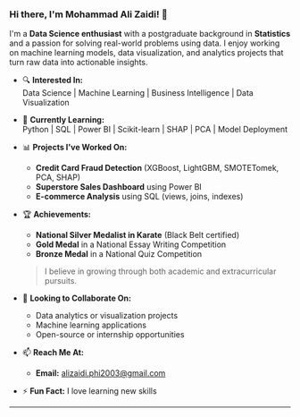 ### Hi there, I'm Mohammad Ali Zaidi! 👋

I'm a **Data Science enthusiast** with a postgraduate background in **Statistics** and a passion for solving real-world problems using data. I enjoy working on machine learning models, data visualization, and analytics projects that turn raw data into actionable insights.


- 🔍 **Interested In:**  
  Data Science | Machine Learning | Business Intelligence | Data Visualization  

- 🌱 **Currently Learning:**  
  Python | SQL | Power BI | Scikit-learn | SHAP | PCA | Model Deployment  

- 📊 **Projects I've Worked On:**  
  - **Credit Card Fraud Detection** (XGBoost, LightGBM, SMOTETomek, PCA, SHAP)  
  - **Superstore Sales Dashboard** using Power BI  
  - **E-commerce Analysis** using SQL (views, joins, indexes)

- 🏆 **Achievements:**  
  - **National Silver Medalist in Karate** (Black Belt certified)  
  - **Gold Medal** in a National Essay Writing Competition  
  - **Bronze Medal** in a National Quiz Competition  
  > I believe in growing through both academic and extracurricular pursuits.

- 🤝 **Looking to Collaborate On:**  
  - Data analytics or visualization projects  
  - Machine learning applications  
  - Open-source or internship opportunities

- 📫 **Reach Me At:**  
  - **Email:** alizaidi.phi2003@gmail.com  


- ⚡ **Fun Fact:** I love learning new skills

---

